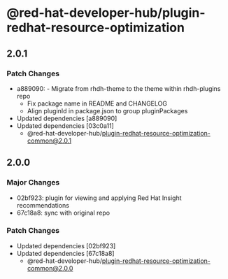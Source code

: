 # @red-hat-developer-hub/plugin-redhat-resource-optimization

## 2.0.1

### Patch Changes

- a889090: - Migrate from rhdh-theme to the theme within rhdh-plugins repo
  - Fix package name in README and CHANGELOG
  - Align pluginId in package.json to group pluginPackages
- Updated dependencies [a889090]
- Updated dependencies [03c0a11]
  - @red-hat-developer-hub/plugin-redhat-resource-optimization-common@2.0.1

## 2.0.0

### Major Changes

- 02bf923: plugin for viewing and applying Red Hat Insight recommendations
- 67c18a8: sync with original repo

### Patch Changes

- Updated dependencies [02bf923]
- Updated dependencies [67c18a8]
  - @red-hat-developer-hub/plugin-redhat-resource-optimization-common@2.0.0
